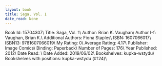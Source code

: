 ```yaml
---
layout: book
title: Saga, Vol. 1
date_read: None
---
```


Book Id: 15704307\ 
Title: Saga, Vol. 1\ 
Author: Brian K. Vaughan\ 
Author l-f: Vaughan, Brian K.\ 
Additional Authors: Fiona Staples\ 
ISBN: 1607066017\ 
ISBN13: 9781607066019\ 
My Rating: 0\ 
Average Rating: 4.17\ 
Publisher: Image Comics\ 
Binding: Paperback\ 
Number of Pages: 176\ 
Year Published: 2012\ 
Date Read: \ 
Date Added: 2019/06/02\ 
Bookshelves: kupka-wstydu\ 
Bookshelves with positions: kupka-wstydu (#124)\ 


